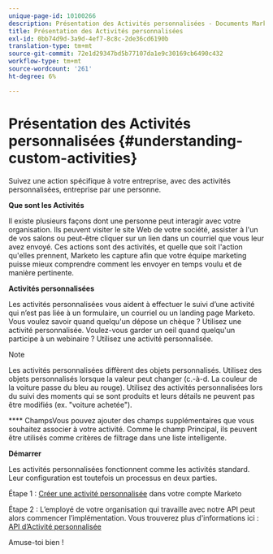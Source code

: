 ```yaml
---
unique-page-id: 10100266
description: Présentation des Activités personnalisées - Documents Marketo - Documentation du produit
title: Présentation des Activités personnalisées
exl-id: 0bb74d9d-3a9d-4ef7-8c8c-2de36cd6190b
translation-type: tm+mt
source-git-commit: 72e1d29347bd5b77107da1e9c30169cb6490c432
workflow-type: tm+mt
source-wordcount: '261'
ht-degree: 6%

---
```


# Présentation des Activités personnalisées {#understanding-custom-activities}

Suivez une action spécifique à votre entreprise, avec des activités personnalisées, entreprise par une personne.

**Que sont les Activités**

Il existe plusieurs façons dont une personne peut interagir avec votre organisation. Ils peuvent visiter le site Web de votre société, assister à l&#39;un de vos salons ou peut-être cliquer sur un lien dans un courriel que vous leur avez envoyé. Ces actions sont des activités, et quelle que soit l&#39;action qu&#39;elles prennent, Marketo les capture afin que votre équipe marketing puisse mieux comprendre comment les envoyer en temps voulu et de manière pertinente.

**Activités personnalisées**

Les activités personnalisées vous aident à effectuer le suivi d’une activité qui n’est pas liée à un formulaire, un courriel ou un landing page Marketo. Vous voulez savoir quand quelqu&#39;un dépose un chèque ? Utilisez une activité personnalisée. Voulez-vous garder un oeil quand quelqu&#39;un participe à un webinaire ? Utilisez une activité personnalisée.

>[!NOTE]
>
>Les activités personnalisées diffèrent des objets personnalisés. Utilisez des objets personnalisés lorsque la valeur peut changer (c.-à-d. La couleur de la voiture passe du bleu au rouge). Utilisez des activités personnalisées lors du suivi des moments qui se sont produits et leurs détails ne peuvent pas être modifiés (ex. &quot;voiture achetée&quot;).

**** ChampsVous pouvez ajouter des champs  [ ](/help/marketo/product-docs/administration/marketo-custom-activities/add-edit-delete-marketo-custom-activity-fields.md) supplémentaires que vous souhaitez associer à votre activité. Comme le champ Principal, ils peuvent être utilisés comme critères de filtrage dans une liste intelligente.

**Démarrer**

Les activités personnalisées fonctionnent comme les activités standard. Leur configuration est toutefois un processus en deux parties.

Étape 1 : [Créer une activité personnalisée](/help/marketo/product-docs/administration/marketo-custom-activities/create-a-custom-activity.md) dans votre compte Marketo

Étape 2 : L’employé de votre organisation qui travaille avec notre API peut alors commencer l’implémentation. Vous trouverez plus d&#39;informations ici : [API d’Activité personnalisée](https://developers.marketo.com/documentation/rest/add-custom-activities/)

Amuse-toi bien !
